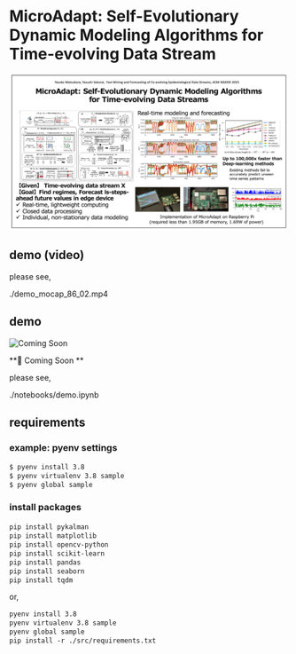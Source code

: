 


# MicroAdapt: Self-Evolutionary Dynamic Modeling Algorithms for Time-evolving Data Stream

![Example Image](./img/microadapt.png)


## demo (video)

please see, 

./demo_mocap_86_02.mp4



## demo

![Coming Soon](https://img.shields.io/badge/status-coming%20soon-red)

**🚧  Coming Soon **


please see, 

 ./notebooks/demo.ipynb



## requirements

### example: pyenv settings

```
$ pyenv install 3.8
$ pyenv virtualenv 3.8 sample
$ pyenv global sample
```

### install packages

```
pip install pykalman
pip install matplotlib
pip install opencv-python 
pip install scikit-learn
pip install pandas
pip install seaborn
pip install tqdm
```


or, 
```
pyenv install 3.8
pyenv virtualenv 3.8 sample
pyenv global sample
pip install -r ./src/requirements.txt
```

